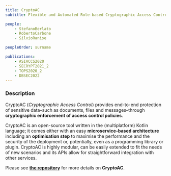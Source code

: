 ```yaml
---
title: CryptoAC
subtitle: Flexible and Automated Role-based Cryptographic Access Control Enforcement in the Cloud

people:
    - StefanoBerlato
    - RobertoCarbone
    - SilvioRanise

peopleOrder: surname

publications:
    - ASIACCS2020
    - SECRYPT2021_2
    - TOPS2020_2
    - DBSEC2022
---
```


### Description

CryptoAC (*Cryptographic Access Control*) provides end-to-end protection of sensitive data–such as documents, files and messages–through **cryptographic enforcement of access control policies**.

CryptoAC is an open-source tool written in the (multiplatform) Kotlin language; it comes either with an easy **microservice-based architecture** including an **optimisation step** to maximise the performance and the security of the deployment or, potentially, even as a programming library or plugin. CryptoAC is highly modular, can be easily extended to fit the needs of new scenarios and its APIs allow for straightforward integration with other services.

Please see [**the repository**](https://github.com/stfbk/CryptoAC) for more details on **CryptoAC**.